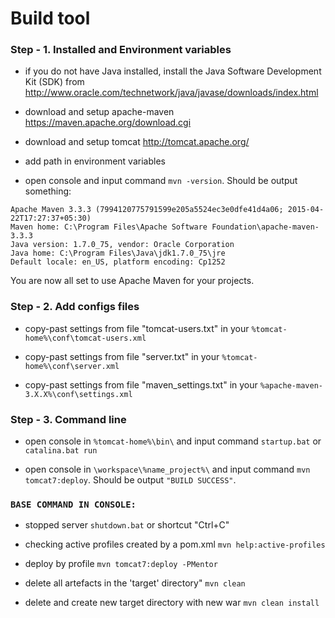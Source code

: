 # Build tool


### Step - 1. Installed and Environment variables

* if you do not have Java installed, install the Java Software Development Kit (SDK) from 
  http://www.oracle.com/technetwork/java/javase/downloads/index.html

* download and setup apache-maven https://maven.apache.org/download.cgi

* download and setup tomcat http://tomcat.apache.org/

* add path in environment variables

* open console and input command `mvn -version`. Should be output something:

```
Apache Maven 3.3.3 (7994120775791599e205a5524ec3e0dfe41d4a06; 2015-04-22T17:27:37+05:30)
Maven home: C:\Program Files\Apache Software Foundation\apache-maven-3.3.3
Java version: 1.7.0_75, vendor: Oracle Corporation
Java home: C:\Program Files\Java\jdk1.7.0_75\jre
Default locale: en_US, platform encoding: Cp1252
```
		
You are now all set to use Apache Maven for your projects.


### Step - 2. Add configs files

* copy-past settings from file "tomcat-users.txt" in your `%tomcat-home%\conf\tomcat-users.xml` 

* copy-past settings from file "server.txt" in your `%tomcat-home%\conf\server.xml`

* copy-past settings from file "maven_settings.txt" in your `%apache-maven-3.X.X%\conf\settings.xml`


### Step - 3. Command line 

* open console in `%tomcat-home%\bin\` and input command `startup.bat` or `catalina.bat run`

* open console in `\workspace\%name_project%\` and input command `mvn tomcat7:deploy`.
Should be output `"BUILD SUCCESS"`.
	
	
### `BASE COMMAND IN CONSOLE:`
* stopped server
		 `shutdown.bat` or shortcut "Ctrl+C"

* checking active profiles created by a pom.xml
		 `mvn help:active-profiles`

* deploy by profile
		 `mvn tomcat7:deploy -PMentor`
		
* delete all artefacts in the 'target' directory"
`mvn clean`
		
* delete and create new target directory with new war
		 `mvn clean install`
		

